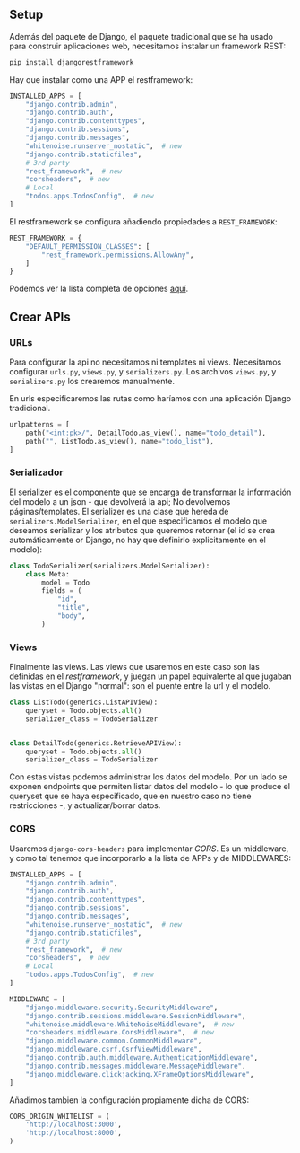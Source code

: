 ## Setup

Además del paquete de Django, el paquete tradicional que se ha usado para construir aplicaciones web, necesitamos instalar un framework REST:

```ps
pip install djangorestframework
```

Hay que instalar como una APP el restframework:

```py
INSTALLED_APPS = [
    "django.contrib.admin",
    "django.contrib.auth",
    "django.contrib.contenttypes",
    "django.contrib.sessions",
    "django.contrib.messages",
    "whitenoise.runserver_nostatic",  # new
    "django.contrib.staticfiles",
    # 3rd party
    "rest_framework",  # new
    "corsheaders",  # new
    # Local
    "todos.apps.TodosConfig",  # new
]
```

El restframework se configura añadiendo propiedades a `REST_FRAMEWORK`:

```py
REST_FRAMEWORK = {
    "DEFAULT_PERMISSION_CLASSES": [
        "rest_framework.permissions.AllowAny",
    ]
}
```

Podemos ver la lista completa de opciones [aquí](https://www.django-rest-framework.org/api-guide/settings/).

## Crear APIs

### URLs

Para configurar la api no necesitamos ni templates ni views.  Necesitamos configurar `urls.py`, `views.py`, y `serializers.py`. Los archivos `views.py`, y `serializers.py` los crearemos manualmente.

En urls especificaremos las rutas como haríamos con una aplicación Django tradicional.

```py
urlpatterns = [
    path("<int:pk>/", DetailTodo.as_view(), name="todo_detail"),
    path("", ListTodo.as_view(), name="todo_list"),
]
```

### Serializador

El serializer es el componente que se encarga de transformar la información del modelo a un json - que devolverá la api; No devolvemos páginas/templates. El serializer es una clase que hereda de `serializers.ModelSerializer`, en el que especificamos el modelo que deseamos serializar y los atributos que queremos retornar (el id se crea automáticamente or Django, no hay que definirlo explicitamente en el modelo):

```py
class TodoSerializer(serializers.ModelSerializer):
    class Meta:
        model = Todo
        fields = (
            "id",
            "title",
            "body",
        )
```

### Views

Finalmente las views. Las views que usaremos en este caso son las definidas en el _restframework_, y juegan un papel equivalente al que jugaban las vistas en el Django "normal": son el puente entre la url y el modelo.

```py
class ListTodo(generics.ListAPIView):
    queryset = Todo.objects.all()
    serializer_class = TodoSerializer


class DetailTodo(generics.RetrieveAPIView):
    queryset = Todo.objects.all()
    serializer_class = TodoSerializer
```

Con estas vistas podemos administrar los datos del modelo. Por un lado se exponen endpoints que permiten listar datos del modelo - lo que produce el queryset que se haya especificado, que en nuestro caso no tiene restricciones -, y actualizar/borrar datos.

### CORS

Usaremos `django-cors-headers` para implementar _CORS_. Es un middleware, y como tal tenemos que incorporarlo a la lista de APPs y de MIDDLEWARES:

```py
INSTALLED_APPS = [
    "django.contrib.admin",
    "django.contrib.auth",
    "django.contrib.contenttypes",
    "django.contrib.sessions",
    "django.contrib.messages",
    "whitenoise.runserver_nostatic",  # new
    "django.contrib.staticfiles",
    # 3rd party
    "rest_framework",  # new
    "corsheaders",  # new
    # Local
    "todos.apps.TodosConfig",  # new
]

MIDDLEWARE = [
    "django.middleware.security.SecurityMiddleware",
    "django.contrib.sessions.middleware.SessionMiddleware",
    "whitenoise.middleware.WhiteNoiseMiddleware",  # new
    "corsheaders.middleware.CorsMiddleware",  # new
    "django.middleware.common.CommonMiddleware",
    "django.middleware.csrf.CsrfViewMiddleware",
    "django.contrib.auth.middleware.AuthenticationMiddleware",
    "django.contrib.messages.middleware.MessageMiddleware",
    "django.middleware.clickjacking.XFrameOptionsMiddleware",
]
```

Añadimos tambien la configuración propiamente dicha de CORS:

```py
CORS_ORIGIN_WHITELIST = (
    'http://localhost:3000',
    'http://localhost:8000',
)
```
